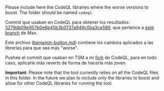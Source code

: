 Please include here the CodeQL libraries where the worse versions to boost. The folder should be named `codeql`.

Commit que usaban en CodeQL para obtener los resultados: [5279db09e957b0e6b45b3b0737a949c0ba3ce589](https://github.com/github/codeql/commit/5279db09e957b0e6b45b3b0737a949c0ba3ce589), que pertence a [este branch](https://github.com/max-schaefer/codeql/commits/experimental/benjamin-button) de Max.

Este archivo ([benjamin-button.md](https://github.com/max-schaefer/codeql/blob/experimental/benjamin-button/benjamin-button.md)) contiene los cambios aplicados a las librerias para que sea más "worse".

Pushee el commit que usaban en TSM a mi [fork](https://github.com/thepalbi/codeql/tree/pablo/tesis) de CodeQL, para en todo caso, aplicarle más reverts de forma de hacerla más joven.

**Important**: Please note that the tool currently relies on all the CodeQL files in this folder.
In the future we plan to include only  the libraries to boost and allow for other CodeQL libraries for running the tool.

